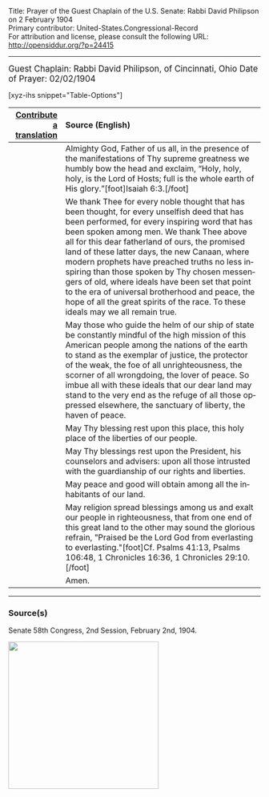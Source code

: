 <html>
<head></head>
<body>
Title: Prayer of the Guest Chaplain of the U.S. Senate: Rabbi David Philipson on 2 February 1904<br />
Primary contributor: United-States.Congressional-Record<br />
For attribution and license, please consult the following URL: <a href="http://opensiddur.org/?p=24415">http://opensiddur.org/?p=24415</a>
<p />
<hr />

<div class="english" lang="en" style="font-size:1.2em;">
Guest Chaplain: Rabbi David Philipson, of Cincinnati, Ohio
Date of Prayer: 02/02/1904
</div>

[xyz-ihs snippet="Table-Options"]<table style="margin-left: auto; margin-right: auto;" class="draggable">
<thead><tr><th id="x" style="text-align: right;"><a href="/translate/" target="_blank" rel="noopener">Contribute a translation</a></th><th style="text-align: left;">Source (English)</th></tr></thead>
<tbody>
<tr><td style="vertical-align:top;">
<div class="liturgy" lang="he">

</span></div></td>
 
<td style="vertical-align:top;">
<div class="english" lang="en">
Almighty God, Father of us all, 
in the presence of the manifestations of Thy supreme greatness 
we humbly bow the head and exclaim, 
“Holy, holy, holy, is the Lord of Hosts; 
full is the whole earth of His glory.”[foot]Isaiah 6:3.[/foot]
</div></td></tr>


<tr><td style="vertical-align:top;">
<div class="liturgy" lang="he">

</span></div></td>
 
<td style="vertical-align:top;">
<div class="english" lang="en">
We thank Thee 
for every noble thought that has been thought, 
for every unselfish deed that has been performed, 
for every inspiring word that has been spoken among men. 
We thank Thee above all 
for this dear fatherland of ours, 
the promised land of these latter days, 
the new Canaan, 
where modern prophets have preached 
truths no less inspiring than those spoken 
by Thy chosen messengers of old, 
where ideals have been set 
that point to the era of universal brotherhood and peace, 
the hope of all the great spirits of the race. 
To these ideals may we all remain true. 
</div></td></tr>


<tr><td style="vertical-align:top;">
<div class="liturgy" lang="he">

</span></div></td>
 
<td style="vertical-align:top;">
<div class="english" lang="en">
May those who guide the helm of our ship of state 
be constantly mindful of the high mission of this American people 
among the nations of the earth 
to stand as the exemplar of justice, 
the protector of the weak, 
the foe of all unrighteousness, 
the scorner of all wrongdoing, 
the lover of peace. 
So imbue all with these ideals 
that our dear land may stand to the very end 
as the refuge of all those oppressed elsewhere, 
the sanctuary of liberty, 
the haven of peace.
</div></td></tr>


<tr><td style="vertical-align:top;">
<div class="liturgy" lang="he">

</span></div></td>
 
<td style="vertical-align:top;">
<div class="english" lang="en">
May Thy blessing rest upon this place, 
this holy place of the liberties of our people. 
</div></td></tr>


<tr><td style="vertical-align:top;">
<div class="liturgy" lang="he">

</span></div></td>
 
<td style="vertical-align:top;">
<div class="english" lang="en">
May Thy blessings rest upon the President, his counselors and advisers: 
upon all those intrusted with the guardianship of our rights and liberties. 
</div></td></tr>


<tr><td style="vertical-align:top;">
<div class="liturgy" lang="he">

</span></div></td>
 
<td style="vertical-align:top;">
<div class="english" lang="en">
May peace and good will obtain among all the inhabitants of our land. 
</div></td></tr>


<tr><td style="vertical-align:top;">
<div class="liturgy" lang="he">

</span></div></td>
 
<td style="vertical-align:top;">
<div class="english" lang="en">
May religion spread blessings among us 
and exalt our people in righteousness, 
that from one end of this great land to the other 
may sound the glorious refrain, 
"Praised be the Lord God from everlasting to everlasting."[foot]Cf. Psalms 41:13, Psalms 106:48, 1 Chronicles 16:36, 1 Chronicles 29:10.[/foot]
</div></td></tr>


<tr><td style="vertical-align:top;">
<div class="liturgy" lang="he">

</span></div></td>
 
<td style="vertical-align:top;">
<div class="english" lang="en">
Amen.
</div></td></tr>
</tbody></table>

<hr />

<h3>Source(s)</h3>

Senate
58th Congress, 2nd Session, February 2nd, 1904.

<a href="https://opensiddur.org/wp-content/uploads/2019/04/1904-02-02-Senate-Rabbi-David-Philipson.png"><img src="https://opensiddur.org/wp-content/uploads/2019/04/1904-02-02-Senate-Rabbi-David-Philipson-300x294.png" alt="" width="300" height="294" class="alignnone size-medium wp-image-24417" /></a>

&nbsp;
</body>
</html>